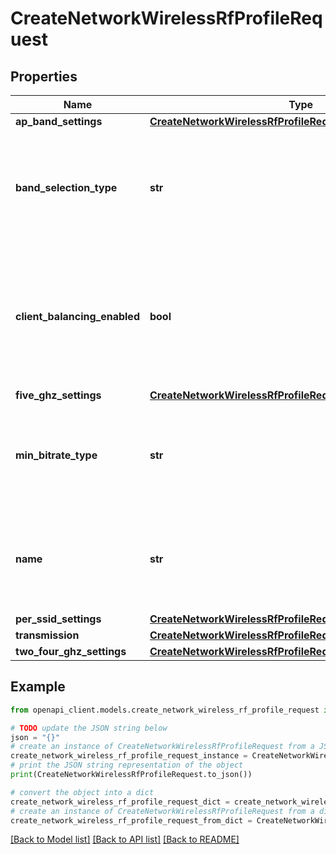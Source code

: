 # CreateNetworkWirelessRfProfileRequest


## Properties

Name | Type | Description | Notes
------------ | ------------- | ------------- | -------------
**ap_band_settings** | [**CreateNetworkWirelessRfProfileRequestApBandSettings**](CreateNetworkWirelessRfProfileRequestApBandSettings.md) |  | [optional] 
**band_selection_type** | **str** | Band selection can be set to either &#39;ssid&#39; or &#39;ap&#39;. This param is required on creation. | 
**client_balancing_enabled** | **bool** | Steers client to best available access point. Can be either true or false. Defaults to true. | [optional] 
**five_ghz_settings** | [**CreateNetworkWirelessRfProfileRequestFiveGhzSettings**](CreateNetworkWirelessRfProfileRequestFiveGhzSettings.md) |  | [optional] 
**min_bitrate_type** | **str** | Minimum bitrate can be set to either &#39;band&#39; or &#39;ssid&#39;. Defaults to band. | [optional] 
**name** | **str** | The name of the new profile. Must be unique. This param is required on creation. | 
**per_ssid_settings** | [**CreateNetworkWirelessRfProfileRequestPerSsidSettings**](CreateNetworkWirelessRfProfileRequestPerSsidSettings.md) |  | [optional] 
**transmission** | [**CreateNetworkWirelessRfProfileRequestTransmission**](CreateNetworkWirelessRfProfileRequestTransmission.md) |  | [optional] 
**two_four_ghz_settings** | [**CreateNetworkWirelessRfProfileRequestTwoFourGhzSettings**](CreateNetworkWirelessRfProfileRequestTwoFourGhzSettings.md) |  | [optional] 

## Example

```python
from openapi_client.models.create_network_wireless_rf_profile_request import CreateNetworkWirelessRfProfileRequest

# TODO update the JSON string below
json = "{}"
# create an instance of CreateNetworkWirelessRfProfileRequest from a JSON string
create_network_wireless_rf_profile_request_instance = CreateNetworkWirelessRfProfileRequest.from_json(json)
# print the JSON string representation of the object
print(CreateNetworkWirelessRfProfileRequest.to_json())

# convert the object into a dict
create_network_wireless_rf_profile_request_dict = create_network_wireless_rf_profile_request_instance.to_dict()
# create an instance of CreateNetworkWirelessRfProfileRequest from a dict
create_network_wireless_rf_profile_request_from_dict = CreateNetworkWirelessRfProfileRequest.from_dict(create_network_wireless_rf_profile_request_dict)
```
[[Back to Model list]](../README.md#documentation-for-models) [[Back to API list]](../README.md#documentation-for-api-endpoints) [[Back to README]](../README.md)


